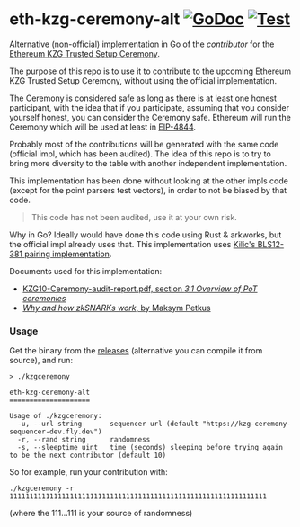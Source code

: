 # eth-kzg-ceremony-alt [![GoDoc](https://godoc.org/github.com/arnaucube/eth-kzg-ceremony-alt?status.svg)](https://godoc.org/github.com/arnaucube/eth-kzg-ceremony-alt) [![Test](https://github.com/arnaucube/eth-kzg-ceremony-alt/workflows/Test/badge.svg)](https://github.com/arnaucube/eth-kzg-ceremony-alt/actions?query=workflow%3ATest)

Alternative (non-official) implementation in Go of the *contributor* for the [Ethereum KZG Trusted Setup Ceremony](https://github.com/ethereum/kzg-ceremony/blob/main/FAQ.md).

The purpose of this repo is to use it to contribute to the upcoming Ethereum KZG Trusted Setup Ceremony, without using the official implementation.

The Ceremony is considered safe as long as there is at least one honest participant, with the idea that if you participate, assuming that you consider yourself honest, you can consider the Ceremony safe.
Ethereum will run the Ceremony which will be used at least in [EIP-4844](https://eips.ethereum.org/EIPS/eip-4844).

Probably most of the contributions will be generated with the same code (official impl, which has been audited). The idea of this repo is to try to bring more diversity to the table with another independent implementation.

This implementation has been done without looking at the other impls code (except for the point parsers test vectors), in order to not be biased by that code.

> This code has not been audited, use it at your own risk.

Why in Go? Ideally would have done this code using Rust & arkworks, but the official impl already uses that. This implementation uses [Kilic's BLS12-381 pairing implementation](https://github.com/kilic/bls12-381).

Documents used for this implementation:
- [KZG10-Ceremony-audit-report.pdf, section *3.1 Overview of PoT ceremonies*](https://github.com/ethereum/kzg-ceremony/blob/main/KZG10-Ceremony-audit-report.pdf)
- [*Why and how zkSNARKs work*, by Maksym Petkus](https://arxiv.org/abs/1906.07221v1)

### Usage
Get the binary from the [releases](https://github.com/arnaucube/eth-kzg-ceremony-alt/releases) (alternative you can compile it from source), and run:
```
> ./kzgceremony

eth-kzg-ceremony-alt
====================

Usage of ./kzgceremony:
  -u, --url string       sequencer url (default "https://kzg-ceremony-sequencer-dev.fly.dev")
  -r, --rand string      randomness
  -s, --sleeptime uint   time (seconds) sleeping before trying again to be the next contributor (default 10)
```

So for example, run your contribution with:
```
./kzgceremony -r 1111111111111111111111111111111111111111111111111111111111111111
```
(where the 111...111 is your source of randomness)
